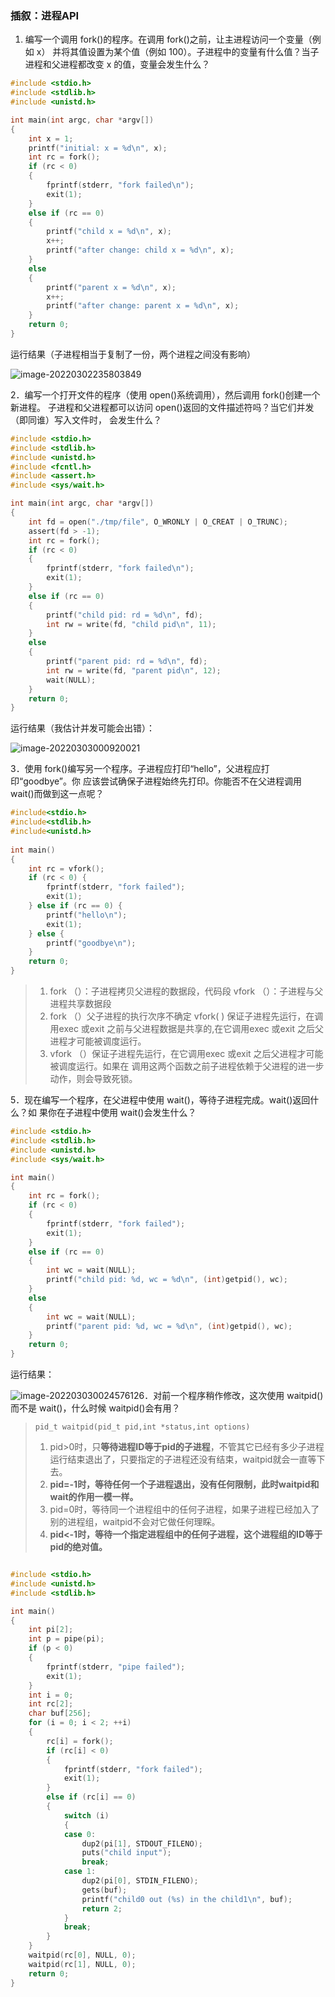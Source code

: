 ### 插叙：进程API

1. 编写一个调用 fork()的程序。在调用 fork()之前，让主进程访问一个变量（例如 x） 并将其值设置为某个值（例如 100）。子进程中的变量有什么值？当子进程和父进程都改变 x 的值，变量会发生什么？

```c
#include <stdio.h>
#include <stdlib.h>
#include <unistd.h>

int main(int argc, char *argv[])
{
    int x = 1;
    printf("initial: x = %d\n", x);
    int rc = fork();
    if (rc < 0)
    {
        fprintf(stderr, "fork failed\n");
        exit(1);
    }
    else if (rc == 0)
    {
        printf("child x = %d\n", x);
        x++;
        printf("after change: child x = %d\n", x);
    }
    else
    {
        printf("parent x = %d\n", x);
        x++;
        printf("after change: parent x = %d\n", x);
    }
    return 0;
}
```

运行结果（子进程相当于复制了一份，两个进程之间没有影响）

![image-20220302235803849](https://gitee.com/ceyewan/pic/raw/master/images/image-20220302235803849.png)

2．编写一个打开文件的程序（使用 open()系统调用），然后调用 fork()创建一个新进程。 子进程和父进程都可以访问 open()返回的文件描述符吗？当它们并发（即同谁）写入文件时， 会发生什么？

```c
#include <stdio.h>
#include <stdlib.h>
#include <unistd.h>
#include <fcntl.h>
#include <assert.h>
#include <sys/wait.h>

int main(int argc, char *argv[])
{
    int fd = open("./tmp/file", O_WRONLY | O_CREAT | O_TRUNC);
    assert(fd > -1);
    int rc = fork();
    if (rc < 0)
    {
        fprintf(stderr, "fork failed\n");
        exit(1);
    }
    else if (rc == 0)
    {
        printf("child pid: rd = %d\n", fd);
        int rw = write(fd, "child pid\n", 11);
    }
    else
    {
        printf("parent pid: rd = %d\n", fd);
        int rw = write(fd, "parent pid\n", 12);
        wait(NULL);
    }
    return 0;
}
```

运行结果（我估计并发可能会出错）：

![image-20220303000920021](https://gitee.com/ceyewan/pic/raw/master/images/image-20220303000920021.png)

3．使用 fork()编写另一个程序。子进程应打印“hello”，父进程应打印“goodbye”。你 应该尝试确保子进程始终先打印。你能否不在父进程调用 wait()而做到这一点呢？

```c
#include<stdio.h>
#include<stdlib.h>
#include<unistd.h>
 
int main()
{
	int rc = vfork();
	if (rc < 0) {
		fprintf(stderr, "fork failed");
		exit(1);
	} else if (rc == 0) {
		printf("hello\n");
		exit(1);
	} else {
		printf("goodbye\n");
	}
	return 0;
}
```

> 1.  fork  （）：子进程拷贝父进程的数据段，代码段
>     vfork （）：子进程与父进程共享数据段
> 2.  fork （）父子进程的执行次序不确定
>     vfork( ) 保证子进程先运行，在调用exec 或exit 之前与父进程数据是共享的,在它调用exec
>      或exit 之后父进程才可能被调度运行。
> 3.  vfork （）保证子进程先运行，在它调用exec 或exit 之后父进程才可能被调度运行。如果在
>    调用这两个函数之前子进程依赖于父进程的进一步动作，则会导致死锁。

5．现在编写一个程序，在父进程中使用 wait()，等待子进程完成。wait()返回什么？如 果你在子进程中使用 wait()会发生什么？

```c
#include <stdio.h>
#include <stdlib.h>
#include <unistd.h>
#include <sys/wait.h>

int main()
{
    int rc = fork();
    if (rc < 0)
    {
        fprintf(stderr, "fork failed");
        exit(1);
    }
    else if (rc == 0)
    {
        int wc = wait(NULL);
        printf("child pid: %d, wc = %d\n", (int)getpid(), wc);
    }
    else
    {
        int wc = wait(NULL);
        printf("parent pid: %d, wc = %d\n", (int)getpid(), wc);
    }
    return 0;
}
```

运行结果：

![image-20220303002457612](https://gitee.com/ceyewan/pic/raw/master/images/image-20220303002457612.png)6．对前一个程序稍作修改，这次使用 waitpid()而不是 wait()，什么时候 waitpid()会有用？

> ```
> pid_t waitpid(pid_t pid,int *status,int options)
> ```
>
> 1. pid>0时，只**等待进程ID等于pid的子进程**，不管其它已经有多少子进程运行结束退出了，只要指定的子进程还没有结束，waitpid就会一直等下去。
> 2. **pid=-1时，等待任何一个子进程退出，没有任何限制，此时waitpid和wait的作用一模一样。**
> 3. pid=0时，等待同一个进程组中的任何子进程，如果子进程已经加入了别的进程组，waitpid不会对它做任何理睬。
> 4. **pid<-1时，等待一个指定进程组中的任何子进程，这个进程组的ID等于pid的绝对值。**

```c

#include <stdio.h>
#include <unistd.h>
#include <stdlib.h>

int main()
{
    int pi[2];
    int p = pipe(pi);
    if (p < 0)
    {
        fprintf(stderr, "pipe failed");
        exit(1);
    }
    int i = 0;
    int rc[2];
    char buf[256];
    for (i = 0; i < 2; ++i)
    {
        rc[i] = fork();
        if (rc[i] < 0)
        {
            fprintf(stderr, "fork failed");
            exit(1);
        }
        else if (rc[i] == 0)
        {
            switch (i)
            {
            case 0:
                dup2(pi[1], STDOUT_FILENO);
                puts("child input");
                break;
            case 1:
                dup2(pi[0], STDIN_FILENO);
                gets(buf);
                printf("child0 out (%s) in the child1\n", buf);
                return 2;
            }
            break;
        }
    }
    waitpid(rc[0], NULL, 0);
    waitpid(rc[1], NULL, 0);
    return 0;
}
```

